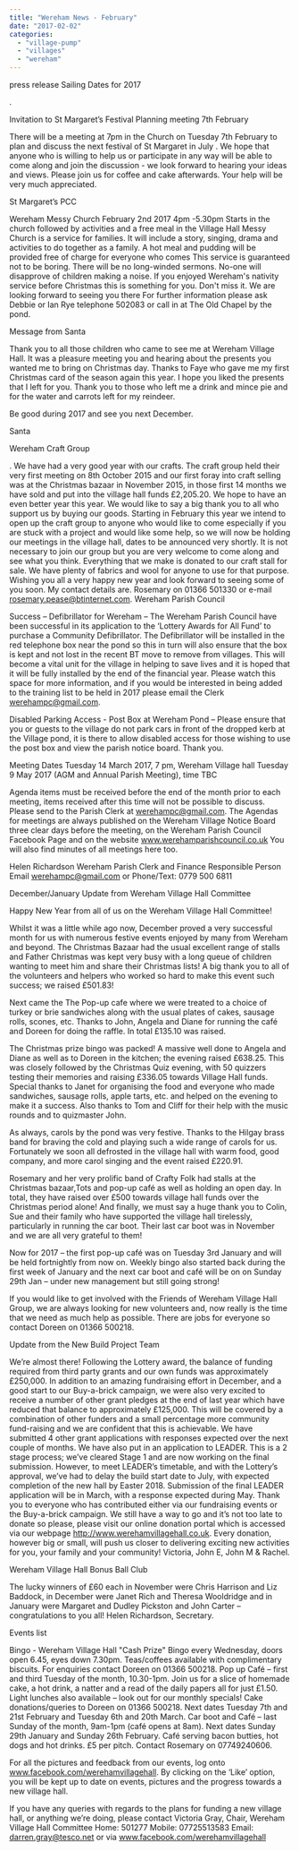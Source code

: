 ```yaml
---
title: "Wereham News - February"
date: "2017-02-02"
categories: 
  - "village-pump"
  - "villages"
  - "wereham"
---
```


press release Sailing Dates for 2017

.

Invitation to St Margaret’s Festival Planning meeting 7th February

There will be a meeting at 7pm in the Church on Tuesday 7th February to plan and discuss the next festival of St Margaret in July . We hope that anyone who is willing to help us or participate in any way will be able to come along and join the discussion - we look forward to hearing your ideas and views. Please join us for coffee and cake afterwards. Your help will be very much appreciated.

St Margaret’s PCC

Wereham Messy Church February 2nd 2017 4pm -5.30pm Starts in the church followed by activities and a free meal in the Village Hall Messy Church is a service for families. It will include a story, singing, drama and activities to do together as a family. A hot meal and pudding will be provided free of charge for everyone who comes This service is guaranteed not to be boring. There will be no long-winded sermons. No-one will disapprove of children making a noise. If you enjoyed Wereham's nativity service before Christmas this is something for you. Don't miss it. We are looking forward to seeing you there For further information please ask Debbie or Ian Rye telephone 502083 or call in at The Old Chapel by the pond.

Message from Santa

Thank you to all those children who came to see me at Wereham Village Hall. It was a pleasure meeting you and hearing about the presents you wanted me to bring on Christmas day. Thanks to Faye who gave me my first Christmas card of the season again this year. I hope you liked the presents that I left for you. Thank you to those who left me a drink and mince pie and for the water and carrots left for my reindeer.

Be good during 2017 and see you next December.

Santa

Wereham Craft Group

. We have had a very good year with our crafts. The craft group held their very first meeting on 8th October 2015 and our first foray into craft selling was at the Christmas bazaar in November 2015, in those first 14 months we have sold and put into the village hall funds £2,205.20. We hope to have an even better year this year. We would like to say a big thank you to all who support us by buying our goods. Starting in February this year we intend to open up the craft group to anyone who would like to come especially if you are stuck with a project and would like some help, so we will now be holding our meetings in the village hall, dates to be announced very shortly. It is not necessary to join our group but you are very welcome to come along and see what you think. Everything that we make is donated to our craft stall for sale. We have plenty of fabrics and wool for anyone to use for that purpose. Wishing you all a very happy new year and look forward to seeing some of you soon. My contact details are. Rosemary on 01366 501330 or e-mail rosemary.pease@btinternet.com. Wereham Parish Council

Success – Defibrillator for Wereham – The Wereham Parish Council have been successful in its application to the ‘Lottery Awards for All Fund’ to purchase a Community Defibrillator. The Defibrillator will be installed in the red telephone box near the pond so this in turn will also ensure that the box is kept and not lost in the recent BT move to remove from villages. This will become a vital unit for the village in helping to save lives and it is hoped that it will be fully installed by the end of the financial year. Please watch this space for more information, and if you would be interested in being added to the training list to be held in 2017 please email the Clerk werehampc@gmail.com.

Disabled Parking Access - Post Box at Wereham Pond – Please ensure that you or guests to the village do not park cars in front of the dropped kerb at the Village pond, it is there to allow disabled access for those wishing to use the post box and view the parish notice board. Thank you.

Meeting Dates Tuesday 14 March 2017, 7 pm, Wereham Village hall Tuesday 9 May 2017 (AGM and Annual Parish Meeting), time TBC

Agenda items must be received before the end of the month prior to each meeting, items received after this time will not be possible to discuss. Please send to the Parish Clerk at werehampc@gmail.com. The Agendas for meetings are always published on the Wereham Village Notice Board three clear days before the meeting, on the Wereham Parish Council Facebook Page and on the website www.werehamparishcouncil.co.uk You will also find minutes of all meetings here too.

Helen Richardson Wereham Parish Clerk and Finance Responsible Person Email werehampc@gmail.com or Phone/Text: 0779 500 6811

December/January Update from Wereham Village Hall Committee

Happy New Year from all of us on the Wereham Village Hall Committee!

Whilst it was a little while ago now, December proved a very successful month for us with numerous festive events enjoyed by many from Wereham and beyond. The Christmas Bazaar had the usual excellent range of stalls and Father Christmas was kept very busy with a long queue of children wanting to meet him and share their Christmas lists! A big thank you to all of the volunteers and helpers who worked so hard to make this event such success; we raised £501.83!

Next came the The Pop-up cafe where we were treated to a choice of turkey or brie sandwiches along with the usual plates of cakes, sausage rolls, scones, etc. Thanks to John, Angela and Diane for running the café and Doreen for doing the raffle. In total £135.10 was raised.

The Christmas prize bingo was packed! A massive well done to Angela and Diane as well as to Doreen in the kitchen; the evening raised £638.25. This was closely followed by the Christmas Quiz evening, with 50 quizzers testing their memories and raising £336.05 towards Village Hall funds. Special thanks to Janet for organising the food and everyone who made sandwiches, sausage rolls, apple tarts, etc. and helped on the evening to make it a success. Also thanks to Tom and Cliff for their help with the music rounds and to quizmaster John.

As always, carols by the pond was very festive. Thanks to the Hilgay brass band for braving the cold and playing such a wide range of carols for us. Fortunately we soon all defrosted in the village hall with warm food, good company, and more carol singing and the event raised £220.91.

Rosemary and her very prolific band of Crafty Folk had stalls at the Christmas bazaar,Tots and pop-up café as well as holding an open day. In total, they have raised over £500 towards village hall funds over the Christmas period alone! And finally, we must say a huge thank you to Colin, Sue and their family who have supported the village hall tirelessly, particularly in running the car boot. Their last car boot was in November and we are all very grateful to them!

Now for 2017 – the first pop-up café was on Tuesday 3rd January and will be held fortnightly from now on. Weekly bingo also started back during the first week of January and the next car boot and café will be on on Sunday 29th Jan – under new management but still going strong!

If you would like to get involved with the Friends of Wereham Village Hall Group, we are always looking for new volunteers and, now really is the time that we need as much help as possible. There are jobs for everyone so contact Doreen on 01366 500218.

Update from the New Build Project Team

We’re almost there! Following the Lottery award, the balance of funding required from third party grants and our own funds was approximately £250,000. In addition to an amazing fundraising effort in December, and a good start to our Buy-a-brick campaign, we were also very excited to receive a number of other grant pledges at the end of last year which have reduced that balance to approximately £125,000. This will be covered by a combination of other funders and a small percentage more community fund-raising and we are confident that this is achievable. We have submitted 4 other grant applications with responses expected over the next couple of months. We have also put in an application to LEADER. This is a 2 stage process; we’ve cleared Stage 1 and are now working on the final submission. However, to meet LEADER’s timetable, and with the Lottery’s approval, we’ve had to delay the build start date to July, with expected completion of the new hall by Easter 2018. Submission of the final LEADER application will be in March, with a response expected during May. Thank you to everyone who has contributed either via our fundraising events or the Buy-a-brick campaign. We still have a way to go and it’s not too late to donate so please, please visit our online donation portal which is accessed via our webpage http://www.werehamvillagehall.co.uk. Every donation, however big or small, will push us closer to delivering exciting new activities for you, your family and your community! Victoria, John E, John M & Rachel.

Wereham Village Hall Bonus Ball Club

The lucky winners of £60 each in November were Chris Harrison and Liz Baddock, in December were Janet Rich and Theresa Wooldridge and in January were Margaret and Dudley Pickston and John Carter – congratulations to you all! Helen Richardson, Secretary.

Events list

Bingo - Wereham Village Hall "Cash Prize" Bingo every Wednesday, doors open 6.45, eyes down 7.30pm. Teas/coffees available with complimentary biscuits. For enquiries contact Doreen on 01366 500218. Pop up Café – first and third Tuesday of the month, 10.30-1pm. Join us for a slice of homemade cake, a hot drink, a natter and a read of the daily papers all for just £1.50. Light lunches also available – look out for our monthly specials! Cake donations/queries to Doreen on 01366 500218. Next dates Tuesday 7th and 21st February and Tuesday 6th and 20th March. Car boot and Café – last Sunday of the month, 9am-1pm (café opens at 8am). Next dates Sunday 29th January and Sunday 26th February. Café serving bacon butties, hot dogs and hot drinks. £5 per pitch. Contact Rosemary on 07749240606.

For all the pictures and feedback from our events, log onto www.facebook.com/werehamvillagehall. By clicking on the ‘Like’ option, you will be kept up to date on events, pictures and the progress towards a new village hall.

If you have any queries with regards to the plans for funding a new village hall, or anything we’re doing, please contact Victoria Gray, Chair, Wereham Village Hall Committee Home: 501277 Mobile: 07725513583 Email: darren.gray@tesco.net or via www.facebook.com/werehamvillagehall

